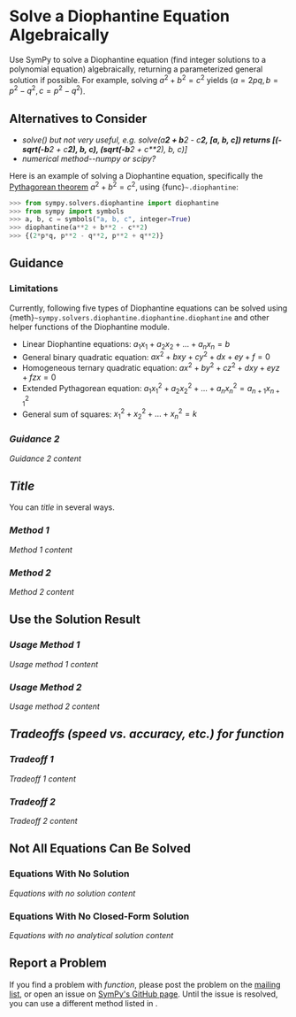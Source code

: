 # Solve a Diophantine Equation Algebraically

Use SymPy to solve a Diophantine equation (find integer solutions to a
polynomial equation) algebraically, returning a parameterized general solution
if possible. For example, solving $a^2 + b^2 = c^2$ yields $(a=2pq, b=p^2-q^2,
c=p^2-q^2)$.

## Alternatives to Consider

- *solve() but not very useful, e.g. solve(a**2 + b**2 - c**2, [a, b, c])
  returns  [(-sqrt(-b**2 + c**2), b, c), (sqrt(-b**2 + c**2), b, c)]*
- *numerical method--numpy or scipy?*

Here is an example of solving a Diophantine equation, specifically the
[Pythagorean theorem](https://en.wikipedia.org/wiki/Pythagorean_theorem) $a^2 +
b^2 = c^2$, using {func}`~.diophantine`:

```py
>>> from sympy.solvers.diophantine import diophantine
>>> from sympy import symbols
>>> a, b, c = symbols("a, b, c", integer=True)
>>> diophantine(a**2 + b**2 - c**2)
>>> {(2*p*q, p**2 - q**2, p**2 + q**2)}
```

## Guidance

### Limitations

Currently, following five types of Diophantine equations can be solved using
{meth}`~sympy.solvers.diophantine.diophantine.diophantine` and other helper
functions of the Diophantine module.

- Linear Diophantine equations: $a_1x_1 + a_2x_2 + \ldots + a_nx_n = b$
- General binary quadratic equation: $ax^2 + bxy + cy^2 + dx + ey + f = 0$
- Homogeneous ternary quadratic equation: $ax^2 + by^2 + cz^2 + dxy + eyz + fzx
  = 0$
- Extended Pythagorean equation: $a_{1}x_{1}^2 + a_{2}x_{2}^2 + \ldots +
  a_{n}x_{n}^2 = a_{n+1}x_{n+1}^2$
- General sum of squares: $x_{1}^2 + x_{2}^2 + \ldots + x_{n}^2 = k$

### *Guidance 2*

*Guidance 2 content*


## *Title*

You can *title* in several ways. 

### *Method 1*

*Method 1 content*

### *Method 2*

*Method 2 content*

## Use the Solution Result

### *Usage Method 1*

*Usage method 1 content*

### *Usage Method 2*

*Usage method 2 content*

## *Tradeoffs (speed vs. accuracy, etc.) for function*

### *Tradeoff 1*

*Tradeoff 1 content*

### *Tradeoff 2*

*Tradeoff 2 content*

## Not All Equations Can Be Solved

### Equations With No Solution

*Equations with no solution content*

### Equations With No Closed-Form Solution

*Equations with no analytical solution content*

## Report a Problem

If you find a problem with *function*, please post the problem on the [mailing
list](https://groups.google.com/g/sympy), or open an issue on [SymPy's GitHub
page](https://github.com/sympy/sympy/issues). Until the issue is resolved, you
can use a different method listed in [](#alternatives-to-consider).
